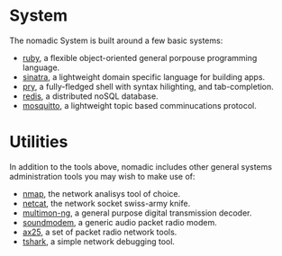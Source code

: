 # System
The nomadic System is built around a few basic systems:
- [ruby](https://www.ruby-lang.org/en/), a flexible object-oriented general porpouse programming language.
 - [sinatra](http://sinatrarb.com/documentation.html), a lightweight domain specific language for building apps.
 - [pry](https://github.com/pry/pry/wiki), a fully-fledged shell with syntax hilighting, and tab-completion.
- [redis](https://redis.io/documentation), a distributed noSQL database.
- [mosquitto](https://mosquitto.org/man/mqtt-7.html), a lightweight topic based comminucations protocol.

# Utilities
In addition to the tools above, nomadic includes other general systems administration tools you may wish to make use of:
- [nmap](https://tools.kali.org/information-gathering/nmap), the network analisys tool of choice.
- [netcat](https://en.wikipedia.org/wiki/Netcat), the network socket swiss-army knife.
- [multimon-ng](https://tools.kali.org/wireless-attacks/multimon-ng), a general purpose digital transmission decoder.
- [soundmodem](http://soundmodem.vk4msl.id.au/), a generic audio packet radio modem.
- [ax25](https://tldp.org/HOWTO/AX25-HOWTO/x2329.html), a set of packet radio network tools.
- [tshark](https://www.wireshark.org/docs/man-pages/tshark.html), a simple network debugging tool.
